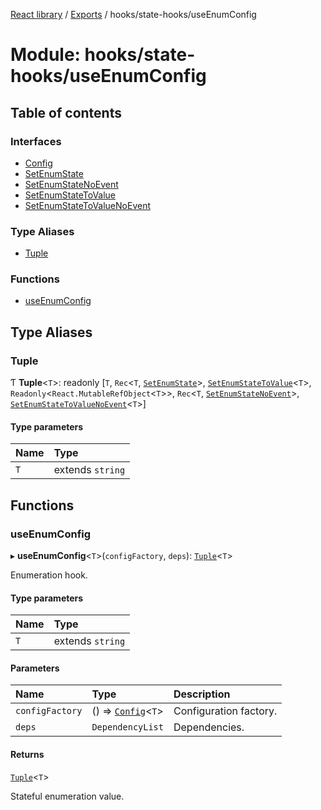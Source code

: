 [React library](../index.md) / [Exports](../modules.md) / hooks/state-hooks/useEnumConfig

# Module: hooks/state-hooks/useEnumConfig

## Table of contents

### Interfaces

- [Config](../interfaces/hooks_state_hooks_useEnumConfig.Config.md)
- [SetEnumState](../interfaces/hooks_state_hooks_useEnumConfig.SetEnumState.md)
- [SetEnumStateNoEvent](../interfaces/hooks_state_hooks_useEnumConfig.SetEnumStateNoEvent.md)
- [SetEnumStateToValue](../interfaces/hooks_state_hooks_useEnumConfig.SetEnumStateToValue.md)
- [SetEnumStateToValueNoEvent](../interfaces/hooks_state_hooks_useEnumConfig.SetEnumStateToValueNoEvent.md)

### Type Aliases

- [Tuple](hooks_state_hooks_useEnumConfig.md#tuple)

### Functions

- [useEnumConfig](hooks_state_hooks_useEnumConfig.md#useenumconfig)

## Type Aliases

### Tuple

Ƭ **Tuple**\<`T`\>: readonly [`T`, `Rec`\<`T`, [`SetEnumState`](../interfaces/hooks_state_hooks_useEnumConfig.SetEnumState.md)\>, [`SetEnumStateToValue`](../interfaces/hooks_state_hooks_useEnumConfig.SetEnumStateToValue.md)\<`T`\>, `Readonly`\<`React.MutableRefObject`\<`T`\>\>, `Rec`\<`T`, [`SetEnumStateNoEvent`](../interfaces/hooks_state_hooks_useEnumConfig.SetEnumStateNoEvent.md)\>, [`SetEnumStateToValueNoEvent`](../interfaces/hooks_state_hooks_useEnumConfig.SetEnumStateToValueNoEvent.md)\<`T`\>]

#### Type parameters

| Name | Type |
| :------ | :------ |
| `T` | extends `string` |

## Functions

### useEnumConfig

▸ **useEnumConfig**\<`T`\>(`configFactory`, `deps`): [`Tuple`](hooks_state_hooks_useEnumConfig.md#tuple)\<`T`\>

Enumeration hook.

#### Type parameters

| Name | Type |
| :------ | :------ |
| `T` | extends `string` |

#### Parameters

| Name | Type | Description |
| :------ | :------ | :------ |
| `configFactory` | () => [`Config`](../interfaces/hooks_state_hooks_useEnumConfig.Config.md)\<`T`\> | Configuration factory. |
| `deps` | `DependencyList` | Dependencies. |

#### Returns

[`Tuple`](hooks_state_hooks_useEnumConfig.md#tuple)\<`T`\>

Stateful enumeration value.
